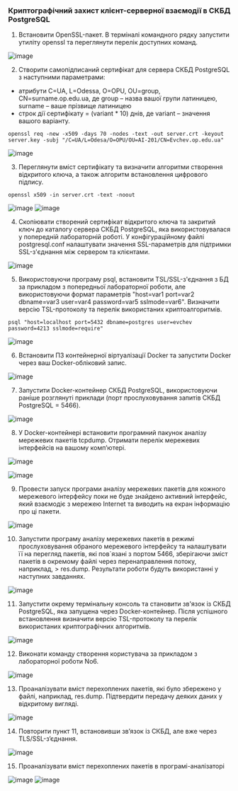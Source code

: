 ### Криптографічний захист клієнт-серверної взаємодії в СКБД PostgreSQL

1. Встановити OpenSSL-пакет. В терміналі командного рядку запустити утиліту openssl та переглянути перелік доступних команд.

![image](https://github.com/user-attachments/assets/61350ba7-8dd7-4831-8aa6-2712d1a8dd34)

2. Створити самопідписаний сертифікат для сервера СКБД PostgreSQL з наступними параметрами:
- атрибути C=UA, L=Odessa, O=OPU, OU=group, CN=surname.op.edu.ua, де group – назва вашої групи латиницею, surname – ваше прізвище латиницею
- строк дії сертифікату = (variant * 10) днів, де variant – значення вашого варіанту.

```
openssl req -new -x509 -days 70 -nodes -text -out server.crt -keyout server.key -subj "/C=UA/L=Odesa/O=OPU/OU=AI-201/CN=Evchev.op.edu.ua"
```

![image](https://github.com/user-attachments/assets/62595d19-b222-4dc7-8fcb-50d885d4b590)

3. Переглянути вміст сертифікату та визначити алгоритми створення відкритого ключа, а також алгоритм встановлення цифрового підпису.

```
openssl x509 -in server.crt -text -noout
```

![image](https://github.com/user-attachments/assets/faaf449f-ae80-4b52-8137-408a73098c0c)
![image](https://github.com/user-attachments/assets/b16e2177-fff9-42d7-acab-578b691ec1fd)

4. Скопіювати створений сертифікат відкритого ключа та закритий ключ до каталогу сервера СКБД PostgreSQL, яка використовувалася у попередній лабораторній роботі. У конфігураційному файлі postgresql.conf налаштувати значення SSL-параметрів для підтримки SSL-з'єднання між сервером та клієнтами.

![image](https://github.com/user-attachments/assets/8bafbd11-147b-4275-9da3-a29e3b6b1633)

5. Використовуючи програму psql, встановити TSL/SSL-з'єднання з БД за прикладом з попередньої лабораторної роботи, але використовуючи формат параметрів "host=var1 port=var2 dbname=var3 user=var4 password=var5 sslmode=var6". Визначити версію TSL-протоколу та перелік використаних криптоалгоритмів.

```
psql "host=localhost port=5432 dbname=postgres user=evchev password=4213 sslmode=require"
```

![image](https://github.com/user-attachments/assets/0e8d974d-d809-4522-afb6-19189c27d13b)

6. Встановити ПЗ контейнерної віртуалізації Docker та запустити Docker через ваш Docker-обліковий запис.

![image](https://github.com/user-attachments/assets/0da2c970-8ea5-40da-a294-0fa5dd8a3665)

7. Запустити Docker-контейнер СКБД PostgreSQL, використовуючи раніше розглянуті приклади (порт прослуховування запитів СКБД PostgreSQL = 5466).

![image](https://github.com/user-attachments/assets/7ae60012-418c-44ed-93ea-cd4b5fdd3f2e)

8. У Docker-контейнері встановити програмний пакунок аналізу мережевих пакетів tcpdump. Отримати перелік мережевих інтерфейсів на вашому комп’ютері.

![image](https://github.com/user-attachments/assets/a70062e6-8529-4a3a-9e55-91f189a13787)

![image](https://github.com/user-attachments/assets/0ec6587c-9565-4c7e-812a-e33e550e9ffa)

9. Провести запуск програми аналізу мережевих пакетів для кожного мережевого інтерфейсу поки не буде знайдено активний інтерфейс, який взаємодіє з мережею Internet та виводить на екран інформацію про ці пакети.

![image](https://github.com/user-attachments/assets/782957e2-9f0e-4220-b159-8fb03ac933a4)

10. Запустити програму аналізу мережевих пакетів в режимі прослуховування обраного мережевого інтерфейсу та налаштувати її на перегляд пакетів, які пов`язані з портом 5466, зберігаючи зміст пакетів в окремому файлі через перенаправлення потоку, наприклад, > res.dump. Результати роботи будуть використанні у наступних завданнях.

![image](https://github.com/user-attachments/assets/0abe0a94-f878-4eeb-a3d1-86dc56498d75)

11. Запустити окрему термінальну консоль та становити зв'язок із СКБД PostgreSQL, яка запущена через Docker-контейнер. Після успішного встановлення визначити версію TSL-протоколу та перелік використаних криптографічних алгоритмів.

![image](https://github.com/user-attachments/assets/f1b54427-977b-4795-a77c-0cb4a00f5058)

12. Виконати команду створення користувача за прикладом з лабораторної роботи No6.

![image](https://github.com/user-attachments/assets/66d42937-e3a9-43fc-9bde-7d60786e3d36)

13. Проаналізувати вміст перехоплених пакетів, які було збережено у файлі, наприклад, res.dump. Підтвердити передачу деяких даних у відкритому вигляді.

![image](https://github.com/user-attachments/assets/ac0bf71b-dec6-4be4-88a8-f377a5e0856c)

14. Повторити пункт 11, встановивши зв’язок із СКБД, але вже через TLS/SSL-з’єднання.

![image](https://github.com/user-attachments/assets/aa26e8dd-c653-4d93-bb49-4413eafc399c)

15. Проаналізувати вміст перехоплених пакетів в програмі-аналізаторі

![image](https://github.com/user-attachments/assets/f5a57bec-b407-4de1-a891-cb82485cec79)
![image](https://github.com/user-attachments/assets/be2a6640-2281-47f5-8c69-4f367ea82c93)

